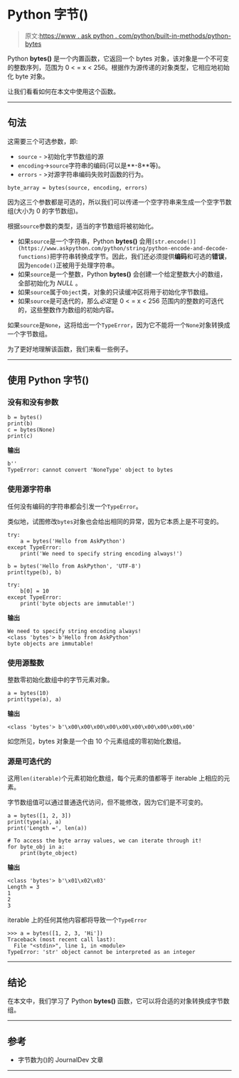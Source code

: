 # Python 字节()

> 原文:[https://www . ask python . com/python/built-in-methods/python-bytes](https://www.askpython.com/python/built-in-methods/python-bytes)

Python **bytes()** 是一个内置函数，它返回一个 bytes 对象，该对象是一个不可变的整数序列，范围为 0 < = x < 256。根据作为源传递的对象类型，它相应地初始化 byte 对象。

让我们看看如何在本文中使用这个函数。

* * *

## 句法

这需要三个可选参数，即:

*   `source` - >初始化字节数组的源
*   `encoding`->`source`字符串的编码(可以是**-8**等)。
*   `errors` - >对源字符串编码失败时函数的行为。

```
byte_array = bytes(source, encoding, errors)

```

因为这三个参数都是可选的，所以我们可以传递一个空字符串来生成一个空字节数组(大小为 0 的字节数组)。

根据`source`参数的类型，适当的字节数组将被初始化。

*   如果`source`是一个字符串，Python **bytes()** 会用`[str.encode()](https://www.askpython.com/python/string/python-encode-and-decode-functions)`把字符串转换成字节。因此，我们还必须提供**编码**和可选的**错误**，因为`encode()`正被用于处理字符串。
*   如果`source`是一个整数，Python **bytes()** 会创建一个给定整数大小的数组，全部初始化为 *NULL* 。
*   如果`source`属于`Object`类，对象的只读缓冲区将用于初始化字节数组。
*   如果`source`是可迭代的，那么*必定*是 0 < = x < 256 范围内的整数的可迭代的，这些整数作为数组的初始内容。

如果`source`是`None`，这将给出一个`TypeError`，因为它不能将一个`None`对象转换成一个字节数组。

为了更好地理解该函数，我们来看一些例子。

* * *

## 使用 Python 字节()

### 没有和没有参数

```
b = bytes()
print(b)
c = bytes(None)
print(c)

```

**输出**

```
b''
TypeError: cannot convert 'NoneType' object to bytes

```

### 使用源字符串

任何没有编码的字符串都会引发一个`TypeError`。

类似地，试图修改`bytes`对象也会给出相同的异常，因为它本质上是不可变的。

```
try:
    a = bytes('Hello from AskPython')
except TypeError:
    print('We need to specify string encoding always!')

b = bytes('Hello from AskPython', 'UTF-8')
print(type(b), b)

try:
    b[0] = 10
except TypeError:
    print('byte objects are immutable!')

```

**输出**

```
We need to specify string encoding always!
<class 'bytes'> b'Hello from AskPython'
byte objects are immutable!

```

### 使用源整数

整数零初始化数组中的字节元素对象。

```
a = bytes(10)
print(type(a), a)

```

**输出**

```
<class 'bytes'> b'\x00\x00\x00\x00\x00\x00\x00\x00\x00\x00'

```

如您所见，bytes 对象是一个由 10 个元素组成的零初始化数组。

### 源是可迭代的

这用`len(iterable)`个元素初始化数组，每个元素的值都等于 iterable 上相应的元素。

字节数组值可以通过普通迭代访问，但不能修改，因为它们是不可变的。

```
a = bytes([1, 2, 3])
print(type(a), a)
print('Length =', len(a))

# To access the byte array values, we can iterate through it!
for byte_obj in a:
    print(byte_object)

```

**输出**

```
<class 'bytes'> b'\x01\x02\x03'
Length = 3
1
2
3

```

iterable 上的任何其他内容都将导致一个`TypeError`

```
>>> a = bytes([1, 2, 3, 'Hi'])
Traceback (most recent call last):
  File "<stdin>", line 1, in <module>
TypeError: 'str' object cannot be interpreted as an integer

```

* * *

## 结论

在本文中，我们学习了 Python **bytes()** 函数，它可以将合适的对象转换成字节数组。

* * *

## 参考

*   字节数为()的 JournalDev 文章

* * *